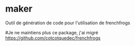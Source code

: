 # maker
Outil de génération de code pour l'utilisation de frenchfrogs

#Je ne maintiens plus ce package, j'ai migré https://github.com/cotcotquedec/frenchfrogs
